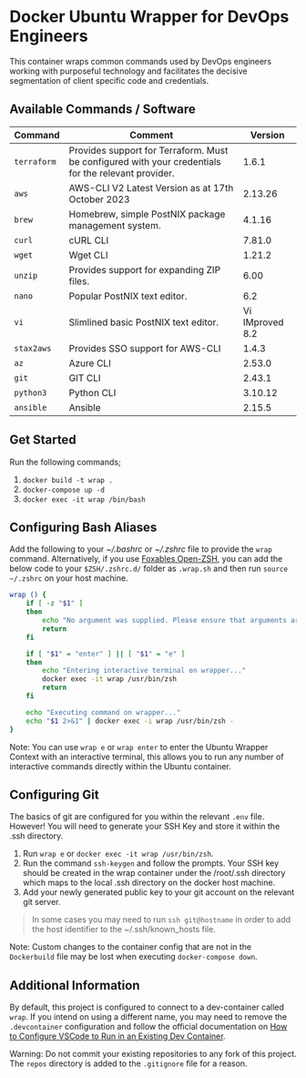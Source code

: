 # Docker Ubuntu Wrapper for DevOps Engineers

This container wraps common commands used by DevOps engineers working with purposeful technology and facilitates the decisive segmentation of client specific code and credentials.

## Available Commands / Software
| Command | Comment | Version |
|---------|---------|---------|
| `terraform` | Provides support for Terraform. Must be configured with your credentials for the relevant provider. | 1.6.1 |
| `aws` | AWS-CLI V2 Latest Version as at 17th October 2023 | 2.13.26 |
| `brew` | Homebrew, simple PostNIX package management system. | 4.1.16 |
| `curl` | cURL CLI | 7.81.0 |
| `wget` | Wget CLI | 1.21.2 |
| `unzip` | Provides support for expanding ZIP files. | 6.00 |
| `nano` | Popular PostNIX text editor. | 6.2 |
| `vi` | Slimlined basic PostNIX text editor. | Vi IMproved 8.2 |
| `stax2aws` | Provides SSO support for AWS-CLI | 1.4.3 |
| `az` | Azure CLI | 2.53.0 |
| `git` | GIT CLI | 2.43.1 |
| `python3` | Python CLI | 3.10.12 |
| `ansible` | Ansible | 2.15.5 |

## Get Started
Run the following commands;
1. `docker build -t wrap .`
1. `docker-compose up -d`
1. `docker exec -it wrap /bin/bash`

## Configuring Bash Aliases
Add the following to your *~/.bashrc* or *~/.zshrc* file to provide the `wrap` command. Alternatively, if you use [Foxables Open-ZSH](https://github.com/Foxables/Open-zshrc), you can add the below code to your `$ZSH/.zshrc.d/` folder as `.wrap.sh` and then run `source ~/.zshrc` on your host machine.

```sh
wrap () {
    if [ -z "$1" ]
    then
        echo "No argument was supplied. Please ensure that arguments are encased in quotations to prevent unescaped strings.";
        return
    fi

    if [ "$1" = "enter" ] || [ "$1" = "e" ]
    then
        echo "Entering interactive terminal on wrapper..."
        docker exec -it wrap /usr/bin/zsh
        return
    fi

    echo "Executing command on wrapper..."
    echo "$1 2>&1" | docker exec -i wrap /usr/bin/zsh -
}
```

Note: You can use `wrap e` or `wrap enter` to enter the Ubuntu Wrapper Context with an interactive terminal, this allows you to run any number of interactive commands directly within the Ubuntu container.

## Configuring Git
The basics of git are configured for you within the relevant `.env` file. However! You will need to generate your SSH Key and store it within the .ssh directory.
1. Run `wrap e` or `docker exec -it wrap /usr/bin/zsh`.
1. Run the command `ssh-keygen` and follow the prompts. Your SSH key should be created in the wrap container under the /root/.ssh directory which maps to the local .ssh directory on the docker host machine.
1. Add your newly generated public key to your git account on the relevant git server.

> In some cases you may need to run `ssh git@hostname` in order to add the host identifier to the ~/.ssh/known_hosts file.

Note: Custom changes to the container config that are not in the `Dockerbuild` file may be lost when executing `docker-compose down`.

## Additional Information
By default, this project is configured to connect to a dev-container called `wrap`. If you intend on using a different name, you may need to remove the `.devcontainer` configuration and follow the official documentation on [How to Configure VSCode to Run in an Existing Dev Container](https://code.visualstudio.com/docs/devcontainers/attach-container).

Warning: Do not commit your existing repositories to any fork of this project. The `repos` directory is added to the `.gitignore` file for a reason.